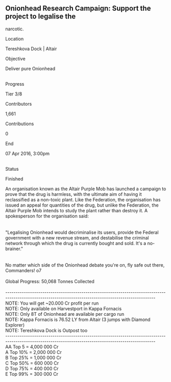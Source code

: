 ## Onionhead Research Campaign: Support the project to legalise the

narcotic.

Location

Tereshkova Dock \| Altair

Objective

Deliver pure Onionhead

\
Progress

Tier 3/8

Contributors

1,661

Contributions

0

End

07 Apr 2016, 3:00pm

\
Status

Finished

An organisation known as the Altair Purple Mob has launched a campaign
to prove that the drug is harmless, with the ultimate aim of having it
reclassified as a non-toxic plant. Like the Federation, the organisation
has issued an appeal for quantities of the drug, but unlike the
Federation, the Altair Purple Mob intends to study the plant rather than
destroy it. A spokesperson for the organisation said:\
\
\
"Legalising Onionhead would decriminalise its users, provide the Federal
government with a new revenue stream, and destabilise the criminal
network through which the drug is currently bought and sold. It\'s a
no-brainer."\
\
\
No matter which side of the Onionhead debate you\'re on, fly safe out
there, Commanders! o7\
\
Global Progress: 50,068 Tonnes Collected\
\
-------------------------------------------------------------------------------------------------------------------------------------------------------\
NOTE: You will get \~20.000 Cr profit per run\
NOTE: Only available on Harvestport in Kappa Fornacis\
NOTE: Only 8T of Onionhead are available per cargo run\
NOTE: Kappa Fornacis is 76.52 LY from Altair (3 jumps with Diamond
Explorer)\
NOTE: Tereshkova Dock is Outpost too\
-------------------------------------------------------------------------------------------------------------------------------------------------------\
AA Top 5 = 4,000 000 Cr\
A Top 10% = 2,000 000 Cr\
B Top 25% = 1,000 000 Cr\
C Top 50% = 600 000 Cr\
D Top 75% = 400 000 Cr\
E Top 99% = 300 000 Cr
